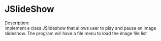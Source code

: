 # JSlideShow 


Description:	
 implement a class JSlideshow that allows user to 
play and pause an image slideshow.
 The program will have a file menu to load the image file list 

